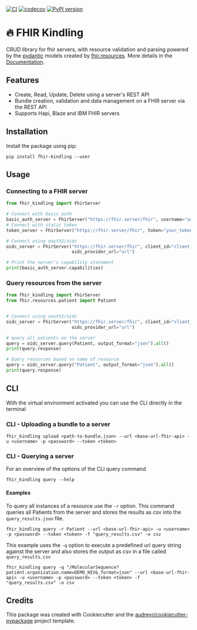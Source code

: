[![CI](https://github.com/migraf/fhir-kindling/actions/workflows/main_ci.yml/badge.svg?branch=main)](https://github.com/migraf/fhir-kindling/actions/workflows/main_ci.yml)
[![codecov](https://codecov.io/gh/migraf/fhir-kindling/branch/main/graph/badge.svg?token=FKQENFXACB)](https://codecov.io/gh/migraf/fhir-kindling)
[![PyPI version](https://badge.fury.io/py/fhir-kindling.svg)](https://badge.fury.io/py/fhir-kindling)
# :fire: FHIR Kindling

CRUD library for fhir servers, with resource validation and parsing powered by the [pydantic](https://github.com/samuelcolvin/pydantic)
models created by [fhir.resources](https://github.com/nazrulworld/fhir.resources). 
More details in the [Documentation](https://migraf.github.io/fhir-kindling/).

## Features
- Create, Read, Update, Delete using a server's REST API
- Bundle creation, validation and data management on a FHIR server via the REST API
- Supports Hapi, Blaze and IBM FHIR servers

## Installation
Install the package using pip:
```shell
pip install fhir-kindling --user
```

## Usage

### Connecting to a FHIR server

```python
from fhir_kindling import FhirServer

# Connect with basic auth 
basic_auth_server = FhirServer("https://fhir.server/fhir", username="admin", password="admin")
# Connect with static token
token_server = FhirServer("https://fhir.server/fhir", token="your_token")

# Connect using oauth2/oidc
oidc_server = FhirServer("https://fhir.server/fhir", client_id="client_id", client_secret="secret", 
                         oidc_provider_url="url")

# Print the server's capability statement
print(basic_auth_server.capabilities)

```

### Query resources from the server
```python
from fhir_kindling import FhirServer
from fhir.resources.patient import Patient


# Connect using oauth2/oidc
oidc_server = FhirServer("https://fhir.server/fhir", client_id="client_id", client_secret="secret",
                         oidc_provider_url="url")

# query all patients on the server
query = oidc_server.query(Patient, output_format="json").all()
print(query.response)

# Query resources based on name of resource
query = oidc_server.query("Patient", output_format="json").all()
print(query.response)

```



## CLI

With the virtual environment activated you can use the CLI directly in the terminal

### CLI - Uploading a bundle to a server
```shell
fhir_kindling upload <path-to-bundle.json> --url <base-url-fhir-api> -u <username> -p <password> --token <token>
```

### CLI - Querying a server
For an overview of the options of the CLI query command
```shell
fhir_kindling query --help
```

#### Examples
To query all instances of a resource use the `-r` option. This command queries all Patients from the server and stores
the results as csv into the `query_results.json` file.
```shell
fhir_kindling query -r Patient --url <base-url-fhir-api> -u <username> -p <password> --token <token> -f "query_results.csv" -o csv
```

This example uses the `-q` option to execute a predefined url query string against the server and also stores the output
as csv in a file called `query_results.csv`

```shell
fhir_kindling query -q "/MolecularSequence?patient.organization.name=DEMO_HIV&_format=json" --url <base-url-fhir-api> -u <username> -p <password> --token <token> -f "query_results.csv" -o csv
```



## Credits
This package was created with Cookiecutter and the [audreyr/cookiecutter-pypackage](https://github.com/audreyr/cookiecutter) project template.





